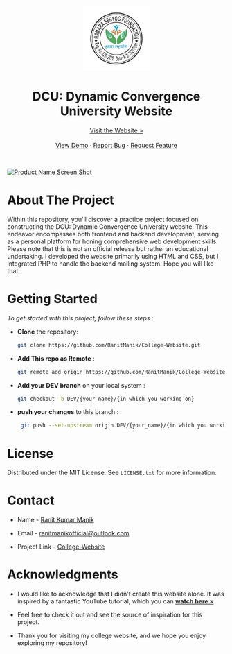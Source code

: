 <a name="readme-top"></a>
<br />
<div align="center">
  <a href="https://ranitmanik.github.io/College-Website/">
    <img src="Images/logo_no_bg.png" alt="Logo" height="150">
  </a>
<h1>DCU: Dynamic Convergence University Website
</h1>
<a href="https://ranitmanik.github.io/College-Website/">Visit the Website »</a>
<br >
  <br>
<a href="https://ranitmanik.github.io/College-Website/">View Demo</a>
·
<a href=".github/ISSUE_TEMPLATE/bug_report.md">Report Bug</a>
·
<a href=".github/ISSUE_TEMPLATE/feature_request.md">Request Feature</a>
  </p>
</div>
<br>

[![Product Name Screen Shot][product-screenshot]](https://ranitmanik.github.io/College-Website/)

# About The Project

Within this repository, you'll discover a practice project focused on constructing the DCU: Dynamic Convergence University website. This endeavor encompasses both frontend and backend development, serving as a personal platform for honing comprehensive web development skills. Please note that this is not an official release but rather an educational undertaking. I developed the website primarily using HTML and CSS, but I integrated PHP to handle the backend mailing system. Hope you will like that.

# Getting Started

_To get started with this project, follow these steps :_
<br>

- **Clone** the repository:

   ```bash
   git clone https://github.com/RanitManik/College-Website.git

- **Add This repo as Remote**  :

   ```bash
   git remote add origin https://github.com/RanitManik/College-Website.git

- **Add your DEV branch** on your local system :

   ```bash
   git checkout -b DEV/{your_name}/{in which you working on}

- **push your changes** to this branch :

   ```bash
    git push --set-upstream origin DEV/{your_name}/{in which you working on}

# License

Distributed under the MIT License. See `LICENSE.txt` for more information.



<!-- CONTACT -->

# Contact

- Name - <a href="https://github.com/RanitManik/College-Website.git">Ranit Kumar Manik</a>

- Email - ranitmanikofficial@outlook.com

- Project Link - [College-Website](https://github.com/RanitManik/College-Website.git)



<!-- ACKNOWLEDGMENTS -->

# Acknowledgments

- I would like to acknowledge that I didn't create this website alone. It was inspired by a fantastic YouTube tutorial, which you can <a href="https://youtube.com/playlist?list=PLjwm_8O3suyP5kGKmwS_DM0Hs1j7fshi5"><strong> watch here »</strong></a>

- Feel free to check it out and see the source of inspiration for this project.

- Thank you for visiting my college website, and we hope you enjoy exploring my repository!




[product-screenshot]: Images/screenshot.png
